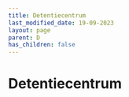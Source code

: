```yaml
---
title: Detentiecentrum
last_modified_date: 19-09-2023
layout: page
parent: D
has_children: false
---
```


Detentiecentrum
===============

